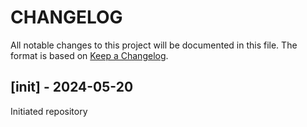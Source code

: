
# CHANGELOG

All notable changes to this project will be documented in this file. The format
is based on [Keep a Changelog](https://keepachangelog.com/en/1.0.0/).

## [init] - 2024-05-20

Initiated repository
